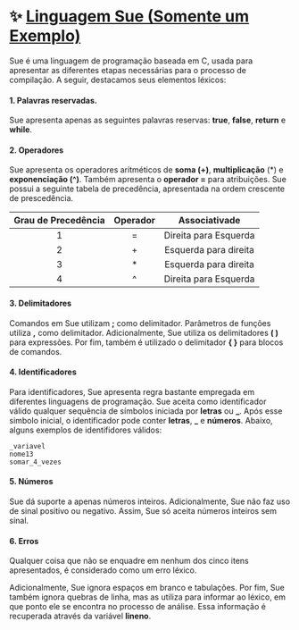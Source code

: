 # ✨ [Linguagem Sue (Somente um Exemplo)](https://github.com/andreluisms/LinguagemSue)

Sue é uma linguagem de programação baseada em C, usada para apresentar as diferentes etapas necessárias para o processo de compilação. A seguir, destacamos seus elementos léxicos:

#### 1. Palavras reservadas.

Sue apresenta apenas as seguintes palavras reservas: **true**, **false**, **return** e **while**. 

#### 2. Operadores

Sue apresenta os operadores aritméticos de **soma (+)**, **multiplicação**  (*) e **exponenciação (^)**. Também apresenta o **operador =** para atribuições. Sue possui a seguinte tabela de precedência, apresentada na ordem crescente de prescedência.

| Grau de Precedência | Operador | Associativade|
|:-------------------:|:--------:|:-----------:|
|          1          |     =    | Direita para Esquerda |
|          2          |     +    | Esquerda para direita |
|          3          |     *    | Esquerda para direita |
|          4          |     ^    | Direita para Esquerda |

#### 3. Delimitadores
Comandos em Sue utilizam **;** como delimitador. Parâmetros de funções utiliza **,** como delimitador. Adicionalmente, Sue utiliza os delimitadores **( )** para expressões. Por fim, também é utilizado o delimitador **{ }** para blocos de comandos. 

#### 4. Identificadores

Para identificadores, Sue apresenta regra bastante empregada em diferentes linguagens de programação. Sue aceita como identificador válido qualquer sequência de símbolos iniciada por **letras** ou **_**. Após esse simbolo inicial, o identificador pode conter **letras**, **_** e **números**. Abaixo, alguns exemplos de identifidores válidos:

```
_variavel
nome13
somar_4_vezes
```
#### 5. Números

Sue dá suporte a apenas números inteiros. Adicionalmente, Sue não faz uso de sinal positivo ou negativo. Assim, Sue só aceita números inteiros sem sinal.

#### 6. Erros
Qualquer coisa que não se enquadre em nenhum dos cinco itens apresentados, é considerado como um erro léxico. 

Adicionalmente, Sue ignora espaços em branco e tabulações. Por fim, Sue também ignora quebras de linha, mas as utiliza para informar ao léxico, em que ponto ele se encontra no processo de análise. Essa informação é recuperada através da variável **lineno**. 
